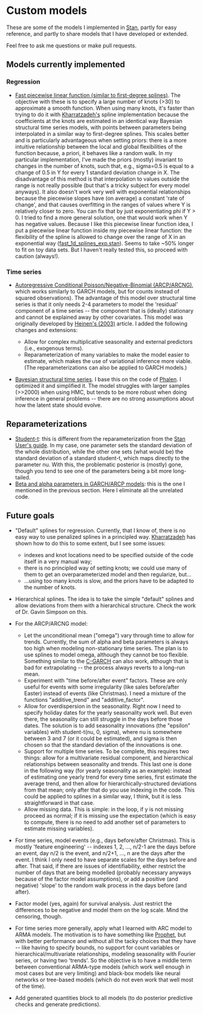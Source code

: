 # Custom models

These are some of the models I implemented in [Stan](https://mc-stan.org/),
partly for easy reference, and partly to share models that I have developed or
extended.

Feel free to ask me questions or make pull requests.

## Models currently implemented 

### Regression

* [Fast piecewise linear function (similar to first-degree splines)](https://github.com/davidmpinho/custom-models/blob/main/regression/fast_1d_splines.stan).
The objective with these is to specify a large number of knots (>30) to approximate a smooth function. When using many knots, it's faster
than trying to do it with [Kharratzadeh's](https://mc-stan.org/users/documentation/case-studies/splines_in_stan.html) spline implementation because the
coefficients at the knots are estimated in an identical way Bayesian structural time series models, with points between parameters being interpolated 
in a similar way to first-degree splines. This scales better and is particularly advantageous when setting priors: there is a more intuitive
relationship between the local and global flexibilities of the function because, a priori, it behaves like a random walk. 
In my particular implementation, I've made the priors 
(mostly) invariant to changes in the number of knots, such that, e.g., sigma=0.5 is equal to a change of 0.5 in Y for every 1 standard deviation change in X. 
The disadvantage of this method is that interpolation to values outside the range is not really possible (but that's a tricky subject for every model anyways). 
It also doesn't work very well with exponential relationships because the piecewise slopes have (on average) a constant 'rate of change', and that causes 
overfitting in the ranges of values where Y is relatively closer to zero. You can fix that by just exponentiating phi if Y > 0. I tried to find a more 
general solution, one that would work when Y has negative values. Because I like this piecewise linear function idea, I put a piecewise linear function inside 
my piecewise linear function: the flexibility of the spline is allowed to change over the range of X in an exponential way
([fast_1d_splines_exp.stan](https://github.com/davidmpinho/custom-models/blob/main/regression/fast_1d_splines.stan)). Seems 
to take ~50% longer to fit on toy data sets. But I haven't really tested this, so proceed with caution (always!).

### Time series

* [Autoregressive Conditional Poisson/Negative-Binomial (ARCP/ARCNG)](https://github.com/davidmpinho/custom-models/blob/main/time_series/autoregressive_conditional.stan),
 which works similarly to GARCH models, but for counts instead of squared
observations).  The advantage of this model over structural time series is that
it only needs 2-4 parameters to model the 'residual' component of a time series
-- the component that is (ideally) stationary and cannot be explained away by
other covariates.  This model was originally developed by 
[Heinen's (2003)](http://dx.doi.org/10.2139/ssrn.1117187) article. I added the
following changes and extensions:
    - Allow for complex multiplicative seasonality and external predictors
      (i.e., exogenous terms). 
    - Reparameterization of many variables to make the model easier to
      estimate, which makes the use of variational inference more viable.
      (The reparameterizations can also be applied to GARCH models.)

* [Bayesian structural time series](https://github.com/davidmpinho/custom-models/blob/main/time_series/bayes_state_space.stan). I base this on the code of 
[Phalen](https://peterphalen.github.io/ceasefire/bsts). I
optimized it and simplified it. The model struggles with larger samples (>>2000) when using
HMC, but tends to be more robust when doing inference in general problems -- there are no strong assumptions
about how the latent state should evolve.

## Reparameterizations

* [Student-t](https://github.com/davidmpinho/custom-models/blob/main/reparameterization/student_t_repar.stan): this is different from the reparameterization from the 
[Stan User's guide](Reparameterization). In my case, one parameter sets 
the standard deviation of the whole distribution, while the other one 
sets (what would be) the standard deviation of a standard student-t, 
which maps directly to the parameter nu.
With this, the problematic posterior is (mostly) gone, though you tend to see
one of the parameters being a bit more long-tailed. 
* [Beta and alpha parameters in GARCH/ARCP models](https://github.com/davidmpinho/custom-models/blob/main/reparameterization/garch_arc_repar.stan): this is the one I
mentioned in the previous section. Here I eliminate all the unrelated code. 


## Future goals

* "Default" splines for regression. Currently, that I know of, there is
no easy way to use penalized splines in a principled way. 
[Kharratzadeh](https://mc-stan.org/users/documentation/case-studies/splines_in_stan.html)
has shown how to do this to some extent, but I see some issues:
  * indexes and knot locations need to be specified outside of the
  code itself in a very manual way;
  * there is no principled way of setting knots; we could use 
  many of them to get an overparameterized model and then regularize, but...
  * ...using too many knots is slow, and the priors have to be adapted to the
  number of knots. 

* Hierarchical splines. The idea is to take the simple "default" splines and
allow deviations from them with a hierarchical structure. Check the work 
of Dr. Gavin Simpson on this. 


* For the ARCP/ARCNG model:
    - Let the unconditional mean ("omega") vary through time to allow for
      trends. Currently, the sum of alpha and beta parameters is always too high
      when modeling non-stationary time series. The plan is to use splines to
      model omega, although they cannot be too flexible. Something similar to the
      [C-GARCH](https://papers.ssrn.com/sol3/papers.cfm?abstract_id=5848) can also 
      work, although that is bad for extrapolating -- the process always reverts 
      to a long-run mean. 
    - Experiment with "time before/after event" factors. These are only useful for 
      events with some irregularity (like sales before/after Easter) instead of 
      events (like Christmas). I need a mixture of the functions "additive_trend" 
      and "additive_factor". 
    - Allow for overdispersion in the seasonality. Right now I need to specify
      holiday dates for the yearly seasonality work well. But even there,
      the seasonality can still struggle in the days before those dates. The solution
      is to add seasonality innovations (the "epsilon" variables) with student-t(nu,
      0, sigma), where nu is somewhere between 3 and 7 (or it could be estimated),
      and sigma is then chosen so that the standard deviation of the innovations is
      one.  
    - Support for multiple time series. To be complete, this requires two
      things: allow for a multivariate residual component, and hierarchical
      relationships between seasonality and trends. This last one is done in the
      following way (for yearly seasonality as an example): instead of estimating one
      yearly trend for every time series, first estimate the average trend, and then
      allow for hierarchically-structured deviations from that mean; only after that
      do you use indexing in the code. This could be applied to splines in a similar
      way, I think, but it is less straightforward in that case.  
    - Allow missing data. This is simple: in the loop, if y is not
      missing proceed as normal; if it is missing use the expectation (which is
      easy to compute, there is no need to add another set of parameters to estimate
      missing variables).
      
* For time series, model events (e.g., days before/after Christmas).
This is mostly 'feature engineering' -- indexes 1, 2, ..., n/2-1 are 
the days before an event, day n/2 is the event, and n/2+1, ..., n are the 
days after the event. I think I only need to have separate scales for the 
days before and after. That said, if there are issues of identifiability, 
either restrict the number of days that are being modelled (probably necessary
anyways because of the factor model assumptions), or add a positive 
(and negative) 'slope' to the random walk process in the days before 
(and after). 

* Factor model (yes, again) for survival analysis. Just restrict the 
differences to be negative and model them on the log scale. Mind the 
censoring, though.  

* For time series more generally, apply what I learned with ARC model to ARMA
models. The motivation is to have something like 
[Prophet](https://facebook.github.io/prophet/), but with better performance and
without all the tacky choices that they have -- like having to specify bounds,
no support for count variables or hierarchical/multivariate relationships,
modeling seasonality with Fourier series, or having two 'trends'.  So the
objective is to have a middle term between conventional ARMA-type models (which
work well enough in most cases but are very limiting) and black-box models like
neural networks or tree-based models (which do not even work that well most of
the time).

* Add generated quantities block to all models (to do posterior predictive
checks and generate predictions). 
 
